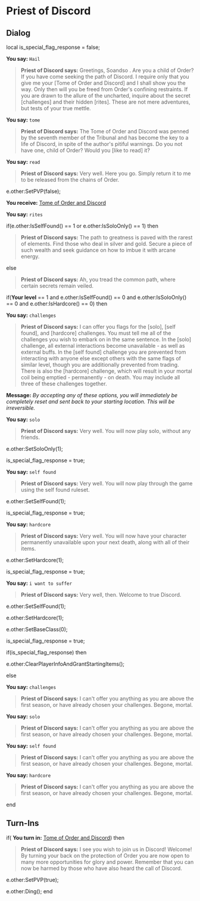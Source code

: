 # Priest of Discord
## Dialog

local is_special_flag_response = false;

**You say:** `Hail`



>**Priest of Discord says:** Greetings, Soandso .  Are you a child of Order?  If you have come seeking the path of Discord. I require only that you give me your [Tome of Order and Discord] and I shall show you the way.  Only then will you be freed from Order's confining restraints. If you are drawn to the allure of the uncharted, inquire about the secret [challenges] and their hidden [rites]. These are not mere adventures, but tests of your true mettle.

**You say:** `tome`



>**Priest of Discord says:** The Tome of Order and Discord was penned by the seventh member of the Tribunal and has become the key to a life of Discord, in spite of the author's pitiful warnings.  Do you not have one, child of Order?  Would you [like to read] it?

**You say:** `read`



>**Priest of Discord says:** Very well. Here you go. Simply return it to me to be released from the chains of Order.


e.other:SetPVP(false);


**You receive:**  [Tome of Order and Discord](/item/18700)

**You say:** `rites`



if(e.other:IsSelfFound() == 1 or e.other:IsSoloOnly() == 1) then



>**Priest of Discord says:** The path to greatness is paved with the rarest of elements. Find those who deal in silver and gold. Secure a piece of such wealth and seek guidance on how to imbue it with arcane energy.


else



>**Priest of Discord says:** Ah, you tread the common path, where certain secrets remain veiled.


if(**Your level** == 1 and e.other:IsSelfFound() == 0 and e.other:IsSoloOnly() == 0 and e.other:IsHardcore() == 0) then


**You say:** `challenges`








>**Priest of Discord says:** I can offer you flags for the [solo], [self found], and [hardcore] challenges. You must tell me all of the challenges you wish to embark on in the same sentence. In the [solo] challenge, all external interactions become unavailable - as well as external buffs. In the [self found] challenge you are prevented from interacting with anyone else except others with the same flags of similar level, though you are additionally prevented from trading. There is also the [hardcore] challenge, which will result in your mortal coil being emptied - permanently - on death. You may include all three of these challenges together.



**Message:** <span class="text-warning">*By accepting any of these options, you will immediately be completely reset and sent back to your starting location. This will be irreversible.*</span>





**You say:** `solo`




>**Priest of Discord says:** Very well. You will now play solo, without any friends.



e.other:SetSoloOnly(1);



is_special_flag_response = true;



**You say:** `self found`




>**Priest of Discord says:** Very well. You will now play through the game using the self found ruleset.



e.other:SetSelfFound(1);



is_special_flag_response = true;



**You say:** `hardcore`




>**Priest of Discord says:** Very well. You will now have your character permanently unavailable upon your next death, along with all of their items.



e.other:SetHardcore(1);



is_special_flag_response = true;






**You say:** `i want to suffer`




>**Priest of Discord says:** Very well, then. Welcome to true Discord.



e.other:SetSelfFound(1);



e.other:SetHardcore(1);



e.other:SetBaseClass(0);



is_special_flag_response = true;






if(is_special_flag_response) then



e.other:ClearPlayerInfoAndGrantStartingItems();


else


**You say:** `challenges`



>**Priest of Discord says:** I can't offer you anything as you are above the first season, or have already chosen your challenges. Begone, mortal.


**You say:** `solo`




>**Priest of Discord says:** I can't offer you anything as you are above the first season, or have already chosen your challenges. Begone, mortal.


**You say:** `self found`




>**Priest of Discord says:** I can't offer you anything as you are above the first season, or have already chosen your challenges. Begone, mortal.


**You say:** `hardcore`




>**Priest of Discord says:** I can't offer you anything as you are above the first season, or have already chosen your challenges. Begone, mortal.

end

## Turn-Ins



if( **You turn in:** [Tome of Order and Discord](/item/18700)) then


>**Priest of Discord says:** I see you wish to join us in Discord! Welcome! By turning your back on the protection of Order you are now open to many more opportunities for glory and power. Remember that you can now be harmed by those who have also heard the call of Discord.


e.other:SetPVP(true);


e.other:Ding();
end






